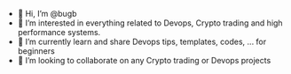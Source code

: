 - 👋 Hi, I’m @bugb
- 👀 I’m interested in everything related to Devops, Crypto trading and high performance systems. 
- 🌱 I’m currently learn and share Devops tips, templates, codes, ... for beginners
- 💞️ I’m looking to collaborate on any Crypto trading or Devops projects


<!---
bugb/bugb is a ✨ special ✨ repository because its `README.md` (this file) appears on your GitHub profile.
You can click the Preview link to take a look at your changes.
--->
